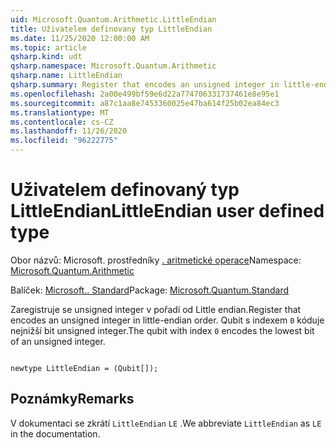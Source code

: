 ```yaml
---
uid: Microsoft.Quantum.Arithmetic.LittleEndian
title: Uživatelem definovaný typ LittleEndian
ms.date: 11/25/2020 12:00:00 AM
ms.topic: article
qsharp.kind: udt
qsharp.namespace: Microsoft.Quantum.Arithmetic
qsharp.name: LittleEndian
qsharp.summary: Register that encodes an unsigned integer in little-endian order. The qubit with index `0` encodes the lowest bit of an unsigned integer.
ms.openlocfilehash: 2a00e499bf59e6d22a774706331737461e8e95e1
ms.sourcegitcommit: a87c1aa8e7453360025e47ba614f25b02ea84ec3
ms.translationtype: MT
ms.contentlocale: cs-CZ
ms.lasthandoff: 11/26/2020
ms.locfileid: "96222775"
---
```

# <a name="littleendian-user-defined-type"></a><span data-ttu-id="8b08f-102">Uživatelem definovaný typ LittleEndian</span><span class="sxs-lookup"><span data-stu-id="8b08f-102">LittleEndian user defined type</span></span>

<span data-ttu-id="8b08f-103">Obor názvů: Microsoft. prostředníky [. aritmetické operace](xref:Microsoft.Quantum.Arithmetic)</span><span class="sxs-lookup"><span data-stu-id="8b08f-103">Namespace: [Microsoft.Quantum.Arithmetic](xref:Microsoft.Quantum.Arithmetic)</span></span>

<span data-ttu-id="8b08f-104">Balíček: [Microsoft.. Standard](https://nuget.org/packages/Microsoft.Quantum.Standard)</span><span class="sxs-lookup"><span data-stu-id="8b08f-104">Package: [Microsoft.Quantum.Standard](https://nuget.org/packages/Microsoft.Quantum.Standard)</span></span>


<span data-ttu-id="8b08f-105">Zaregistruje se unsigned integer v pořadí od Little endian.</span><span class="sxs-lookup"><span data-stu-id="8b08f-105">Register that encodes an unsigned integer in little-endian order.</span></span> <span data-ttu-id="8b08f-106">Qubit s indexem `0` kóduje nejnižší bit unsigned integer.</span><span class="sxs-lookup"><span data-stu-id="8b08f-106">The qubit with index `0` encodes the lowest bit of an unsigned integer.</span></span>

```qsharp

newtype LittleEndian = (Qubit[]);
```



## <a name="remarks"></a><span data-ttu-id="8b08f-107">Poznámky</span><span class="sxs-lookup"><span data-stu-id="8b08f-107">Remarks</span></span>

<span data-ttu-id="8b08f-108">V dokumentaci se zkrátí `LittleEndian` `LE` .</span><span class="sxs-lookup"><span data-stu-id="8b08f-108">We abbreviate `LittleEndian` as `LE` in the documentation.</span></span>
